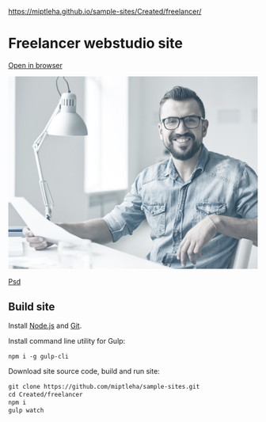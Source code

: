 https://miptleha.github.io/sample-sites/Created/freelancer/

# Freelancer webstudio site

[Open in browser](https://miptleha.github.io/sample-sites/Created/freelancer/)

![Freelancer](img/Photo.jpg)

[Psd](https://github.com/miptleha/sample-sites/blob/master/Found/freelancer/freelancer.psd?raw=true)

## Build site

Install [Node.js](https://nodejs.org) and [Git](https://git-scm.com/).

Install command line utility for Gulp:
```
npm i -g gulp-cli
```

Download site source code, build and run site:
```
git clone https://github.com/miptleha/sample-sites.git
cd Created/freelancer
npm i
gulp watch
```

